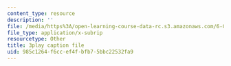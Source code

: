 ```yaml
---
content_type: resource
description: ''
file: /media/https%3A/open-learning-course-data-rc.s3.amazonaws.com/6-042j-mathematics-for-computer-science-spring-2015/985c1264f6ccef4fbfb75bbc22532fa9_UroprmQHTLc.srt
file_type: application/x-subrip
resourcetype: Other
title: 3play caption file
uid: 985c1264-f6cc-ef4f-bfb7-5bbc22532fa9
---
```

